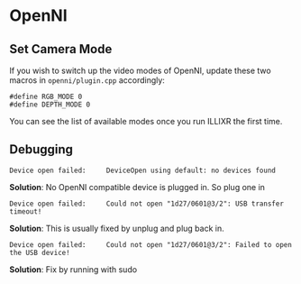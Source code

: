 # OpenNI

## Set Camera Mode

If you wish to switch up the video modes of OpenNI, update these two macros in `openni/plugin.cpp` accordingly:
```
#define RGB_MODE 0
#define DEPTH_MODE 0
```

You can see the list of available modes once you run ILLIXR the first time. 

## Debugging

```
Device open failed: 	DeviceOpen using default: no devices found
```
**Solution**: No OpenNI compatible device is plugged in. So plug one in

```
Device open failed: 	Could not open "1d27/0601@3/2": USB transfer timeout!
```
**Solution**: This is usually fixed by unplug and plug back in.

```
Device open failed: 	Could not open "1d27/0601@3/2": Failed to open the USB device!
```
**Solution**: Fix by running with sudo 


